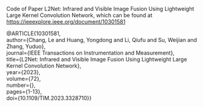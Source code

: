 Code of Paper L2Net: Infrared and Visible Image Fusion Using Lightweight Large Kernel Convolution Network, which can be found at https://ieeexplore.ieee.org/document/10301581



@ARTICLE{10301581,  
  author={Chang, Le and Huang, Yongdong and Li, Qiufu and Su, Weijian and Zhang, Yuduo},  
  journal={IEEE Transactions on Instrumentation and Measurement},   
  title={L2Net: Infrared and Visible Image Fusion Using Lightweight Large Kernel Convolution Network},   
  year={2023},  
  volume={72},  
  number={},  
  pages={1-13},  
  doi={10.1109/TIM.2023.3328710}}  



